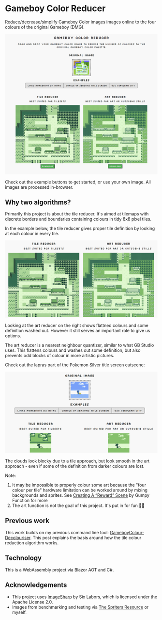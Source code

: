 # Gameboy Color Reducer
Reduce/decrease/simplify Gameboy Color images images online to the four colours of the original Gameboy (DMG).

![preview image](etc/Preview.png)

Check out the example buttons to get started, or use your own image. All images are processed in-browser.

## Why two algorithms?

Primarily this project is about the tile reducer. It's aimed at tilemaps with discrete borders and boundaries containing colours in tidy 8x8 pixel tiles. 

In the example below, the tile reducer gives proper tile definition by looking at each colour in every tile.

![Cerulean city comparison](etc/TileExample.png)

Looking at the art reducer on the right shows flattned colours and some definition washed out. However it still serves an important role to give us options.

The art reducer is a nearest neighbour quantizer, similar to what GB Studio uses. This flattens colours and washes out some definition, but also prevents odd blocks of colour in more artistic pictures.

Check out the lapras part of the Pokemon Silver title screen cutscene:

![Lapras](etc/ArtExample.png)

The clouds look blocky due to a tile approach, but look smooth in the art approach - even if some of the definition from darker colours are lost.

Note: 
1. It may be impossible to properly colour some art because the "four colour per tile" hardware limitation can be worked around by mixing backgrounds and sprites. See [Creating A “Reward” Scene](https://gbstudiocentral.com/tips/putting-together-a-flashy-scene/) by 
Gumpy Function for more
2. The art function is not the goal of this project. It's put in for fun 🤷‍♀️

## Previous work

This work builds on my previous command line tool: [GameboyColour-Decolouriser](https://github.com/nikouu/GameboyColour-Decolouriser). This post explains the basis around how the tile colour reduction algorithm works.

## Technology

This is a WebAssembly project via Blazor AOT and C#.

## Acknowledgements

- This project uses [ImageSharp](https://github.com/SixLabors/ImageSharp) by Six Labors, which is licensed under the Apache License 2.0.
- Images from benchmarking and testing via [The Spriters Resource](https://www.spriters-resource.com/) or myself.